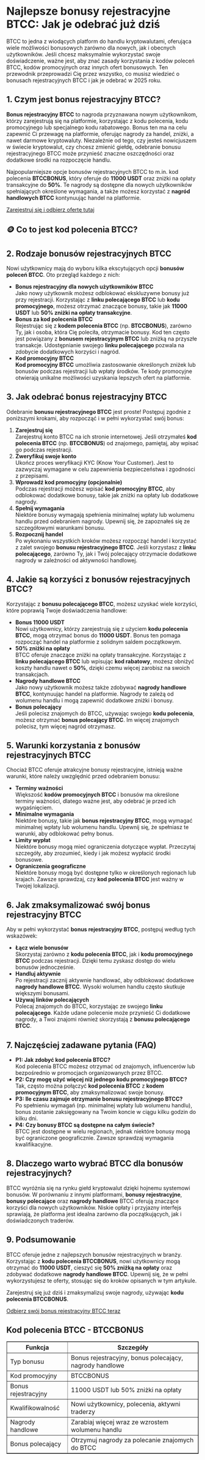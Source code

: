 <h1>Najlepsze bonusy rejestracyjne BTCC: Jak je odebrać już dziś</h1>
<p>BTCC to jedna z wiodących platform do handlu kryptowalutami, oferująca wiele możliwości bonusowych zarówno dla nowych, jak i obecnych użytkowników. Jeśli chcesz maksymalnie wykorzystać swoje doświadczenie, ważne jest, aby znać zasady korzystania z kodów poleceń BTCC, kodów promocyjnych oraz innych ofert bonusowych. Ten przewodnik przeprowadzi Cię przez wszystko, co musisz wiedzieć o bonusach rejestracyjnych BTCC i jak je odebrać w 2025 roku.</p>

<h2>1. Czym jest bonus rejestracyjny BTCC?</h2>
<p><strong>Bonus rejestracyjny BTCC</strong> to nagroda przyznawana nowym użytkownikom, którzy zarejestrują się na platformie, korzystając z kodu polecenia, kodu promocyjnego lub specjalnego kodu rabatowego. Bonus ten ma na celu zapewnić Ci przewagę na platformie, oferując nagrody za handel, zniżki, a nawet darmowe kryptowaluty. Niezależnie od tego, czy jesteś nowicjuszem w świecie kryptowalut, czy chcesz zmienić giełdę, odebranie bonusu rejestracyjnego BTCC może przynieść znaczne oszczędności oraz dodatkowe środki na rozpoczęcie handlu.</p>
<p>Najpopularniejsze opcje bonusów rejestracyjnych BTCC to m.in. kod polecenia <strong>BTCCBONUS</strong>, który oferuje do <strong>11000 USDT</strong> oraz zniżki na opłaty transakcyjne do <strong>50%</strong>. Te nagrody są dostępne dla nowych użytkowników spełniających określone wymagania, a także możesz korzystać z <strong>nagród handlowych BTCC</strong> kontynuując handel na platformie.</p>
<p><a href="https://partner.btcc.com/us/c/BTCCBONUS/9303" target="_blank">Zarejestruj się i odbierz ofertę tutaj</a></p>

<img src="https://images.mirror-media.xyz/publication-images/coUQdNFTBSC-vRmh-Y4B7.png?height=500&amp;width=1000" decoding="async" data-nimg="fill" class="css-xah9so" style="position: absolute; inset: 0px; box-sizing: border-box; padding: 0px; border: none; margin: auto; display: block; width: 0px; height: 0px; min-width: 100%; max-width: 100%; min-height: 100%; max-height: 100%;">
<h2>🪙 Co to jest kod polecenia BTCC?</h2>
<h2>2. Rodzaje bonusów rejestracyjnych BTCC</h2>
<p>Nowi użytkownicy mają do wyboru kilka ekscytujących opcji <strong>bonusów poleceń BTCC</strong>. Oto przegląd każdego z nich:</p>
<ul>
<li><strong>Bonus rejestracyjny dla nowych użytkowników BTCC</strong><br>Jako nowy użytkownik możesz odblokować ekskluzywne bonusy już przy rejestracji. Korzystając z <strong>linku polecającego BTCC</strong> lub <strong>kodu promocyjnego</strong>, możesz otrzymać znaczące bonusy, takie jak <strong>11000 USDT</strong> lub <strong>50% zniżki na opłaty transakcyjne</strong>.</li>
<li><strong>Bonus za kod polecenia BTCC</strong><br>Rejestrując się z <strong>kodem polecenia BTCC</strong> (np. <strong>BTCCBONUS</strong>), zarówno Ty, jak i osoba, która Cię poleciła, otrzymacie bonusy. Kod ten często jest powiązany z <strong>bonusem rejestracyjnym BTCC</strong> lub zniżką na przyszłe transakcje. Udostępnianie swojego <strong>linku polecającego</strong> pozwala na zdobycie dodatkowych korzyści i nagród.</li>
<li><strong>Kod promocyjny BTCC</strong><br><strong>Kod promocyjny BTCC</strong> umożliwia zastosowanie określonych zniżek lub bonusów podczas rejestracji lub wpłaty środków. Te kody promocyjne otwierają unikalne możliwości uzyskania lepszych ofert na platformie.</li>
</ul>

<h2>3. Jak odebrać bonus rejestracyjny BTCC</h2>
<p>Odebranie <strong>bonusu rejestracyjnego BTCC</strong> jest proste! Postępuj zgodnie z poniższymi krokami, aby rozpocząć i w pełni wykorzystać swój bonus:</p>
<ol>
<li><strong>Zarejestruj się</strong><br>Zarejestruj konto BTCC na ich stronie internetowej. Jeśli otrzymałeś <strong>kod polecenia BTCC</strong> (np. <strong>BTCCBONUS</strong>) od znajomego, pamiętaj, aby wpisać go podczas rejestracji.</li>
<li><strong>Zweryfikuj swoje konto</strong><br>Ukończ proces weryfikacji KYC (Know Your Customer). Jest to zazwyczaj wymagane w celu zapewnienia bezpieczeństwa i zgodności z przepisami.</li>
<li><strong>Wprowadź kod promocyjny (opcjonalnie)</strong><br>Podczas rejestracji możesz wpisać <strong>kod promocyjny BTCC</strong>, aby odblokować dodatkowe bonusy, takie jak zniżki na opłaty lub dodatkowe nagrody.</li>
<li><strong>Spełnij wymagania</strong><br>Niektóre bonusy wymagają spełnienia minimalnej wpłaty lub wolumenu handlu przed odebraniem nagrody. Upewnij się, że zapoznałeś się ze szczegółowymi warunkami bonusu.</li>
<li><strong>Rozpocznij handel</strong><br>Po wykonaniu wszystkich kroków możesz rozpocząć handel i korzystać z zalet swojego <strong>bonusu rejestracyjnego BTCC</strong>. Jeśli korzystasz z <strong>linku polecającego</strong>, zarówno Ty, jak i Twój polecający otrzymacie dodatkowe nagrody w zależności od aktywności handlowej.</li>
</ol>

<h2>4. Jakie są korzyści z bonusów rejestracyjnych BTCC?</h2>
<p>Korzystając z <strong>bonusu polecającego BTCC</strong>, możesz uzyskać wiele korzyści, które poprawią Twoje doświadczenia handlowe:</p>
<ul>
<li><strong>Bonus 11000 USDT</strong><br>Nowi użytkownicy, którzy zarejestrują się z użyciem <strong>kodu polecenia BTCC</strong>, mogą otrzymać bonus do <strong>11000 USDT</strong>. Bonus ten pomaga rozpocząć handel na platformie z solidnym saldem początkowym.</li>
<li><strong>50% zniżki na opłaty</strong><br>BTCC oferuje znaczące zniżki na opłaty transakcyjne. Korzystając z <strong>linku polecającego BTCC</strong> lub wpisując <strong>kod rabatowy</strong>, możesz obniżyć koszty handlu nawet o <strong>50%</strong>, dzięki czemu więcej zarobisz na swoich transakcjach.</li>
<li><strong>Nagrody handlowe BTCC</strong><br>Jako nowy użytkownik możesz także zdobywać <strong>nagrody handlowe BTCC</strong>, kontynuując handel na platformie. Nagrody te zależą od wolumenu handlu i mogą zapewnić dodatkowe zniżki i bonusy.</li>
<li><strong>Bonus polecający</strong><br>Jeśli polecisz znajomych do BTCC, używając swojego <strong>kodu polecenia</strong>, możesz otrzymać <strong>bonus polecający BTCC</strong>. Im więcej znajomych polecisz, tym więcej nagród otrzymasz.</li>
</ul>

<h2>5. Warunki korzystania z bonusów rejestracyjnych BTCC</h2>
<p>Chociaż BTCC oferuje atrakcyjne bonusy rejestracyjne, istnieją ważne warunki, które należy uwzględnić przed odebraniem bonusu:</p>
<ul>
<li><strong>Terminy ważności</strong><br>Większość <strong>kodów promocyjnych BTCC</strong> i bonusów ma określone terminy ważności, dlatego ważne jest, aby odebrać je przed ich wygaśnięciem.</li>
<li><strong>Minimalne wymagania</strong><br>Niektóre bonusy, takie jak <strong>bonus rejestracyjny BTCC</strong>, mogą wymagać minimalnej wpłaty lub wolumenu handlu. Upewnij się, że spełniasz te warunki, aby odblokować pełny bonus.</li>
<li><strong>Limity wypłat</strong><br>Niektóre bonusy mogą mieć ograniczenia dotyczące wypłat. Przeczytaj szczegóły, aby zrozumieć, kiedy i jak możesz wypłacić środki bonusowe.</li>
<li><strong>Ograniczenia geograficzne</strong><br>Niektóre bonusy mogą być dostępne tylko w określonych regionach lub krajach. Zawsze sprawdzaj, czy <strong>kod polecenia BTCC</strong> jest ważny w Twojej lokalizacji.</li>
</ul>

<h2>6. Jak zmaksymalizować swój bonus rejestracyjny BTCC</h2>
<p>Aby w pełni wykorzystać <strong>bonus rejestracyjny BTCC</strong>, postępuj według tych wskazówek:</p>
<ul>
<li><strong>Łącz wiele bonusów</strong><br>Skorzystaj zarówno z <strong>kodu polecenia BTCC</strong>, jak i <strong>kodu promocyjnego BTCC</strong> podczas rejestracji. Dzięki temu zyskasz dostęp do wielu bonusów jednocześnie.</li>
<li><strong>Handluj aktywnie</strong><br>Po rejestracji zacznij aktywnie handlować, aby odblokować dodatkowe <strong>nagrody handlowe BTCC</strong>. Wysoki wolumen handlu często skutkuje większymi bonusami.</li>
<li><strong>Używaj linków polecających</strong><br>Polecaj znajomych do BTCC, korzystając ze swojego <strong>linku polecającego</strong>. Każde udane polecenie może przynieść Ci dodatkowe nagrody, a Twoi znajomi również skorzystają z <strong>bonusu polecającego BTCC</strong>.</li>
</ul>

<h2>7. Najczęściej zadawane pytania (FAQ)</h2>
<ul>
<li><strong>P1: Jak zdobyć kod polecenia BTCC?</strong><br>Kod polecenia BTCC możesz otrzymać od znajomych, influencerów lub bezpośrednio w promocjach organizowanych przez BTCC.</li>
<li><strong>P2: Czy mogę użyć więcej niż jednego kodu promocyjnego BTCC?</strong><br>Tak, często można połączyć <strong>kod polecenia BTCC</strong> z <strong>kodem promocyjnym BTCC</strong>, aby zmaksymalizować swoje bonusy.</li>
<li><strong>P3: Ile czasu zajmuje otrzymanie bonusu rejestracyjnego BTCC?</strong><br>Po spełnieniu wymagań (np. minimalnej wpłaty lub wolumenu handlu), bonus zostanie zaksięgowany na Twoim koncie w ciągu kilku godzin do kilku dni.</li>
<li><strong>P4: Czy bonusy BTCC są dostępne na całym świecie?</strong><br>BTCC jest dostępne w wielu regionach, jednak niektóre bonusy mogą być ograniczone geograficznie. Zawsze sprawdzaj wymagania kwalifikacyjne.</li>
</ul>

<h2>8. Dlaczego warto wybrać BTCC dla bonusów rejestracyjnych?</h2>
<p>BTCC wyróżnia się na rynku giełd kryptowalut dzięki hojnemu systemowi bonusów. W porównaniu z innymi platformami, <strong>bonusy rejestracyjne</strong>, <strong>bonusy polecające</strong> oraz <strong>nagrody handlowe</strong> BTCC oferują znaczące korzyści dla nowych użytkowników. Niskie opłaty i przyjazny interfejs sprawiają, że platforma jest idealna zarówno dla początkujących, jak i doświadczonych traderów.</p>

<h2>9. Podsumowanie</h2>
<p>BTCC oferuje jedne z najlepszych bonusów rejestracyjnych w branży. Korzystając z <strong>kodu polecenia BTCCBONUS</strong>, nowi użytkownicy mogą otrzymać do <strong>11000 USDT</strong>, cieszyć się <strong>50% zniżką na opłaty</strong> oraz zdobywać dodatkowe <strong>nagrody handlowe BTCC</strong>. Upewnij się, że w pełni wykorzystujesz te oferty, stosując się do kroków opisanych w tym artykule.</p>
<p>Zarejestruj się już dziś i zmaksymalizuj swoje nagrody, używając <strong>kodu polecenia BTCCBONUS</strong>.</p>
<a href="https://partner.btcc.com/us/c/BTCCBONUS/9303">Odbierz swój bonus rejestracyjny BTCC teraz</a>

<h2>Kod polecenia BTCC - BTCCBONUS</h2>
<table border="1">
<thead>
<tr>
<th>Funkcja</th>
<th>Szczegóły</th>
</tr>
</thead>
<tbody>
<tr>
<td>Typ bonusu</td>
<td>Bonus rejestracyjny, bonus polecający, nagrody handlowe</td>
</tr>
<tr>
<td>Kod promocyjny</td>
<td>BTCCBONUS</td>
</tr>
<tr>
<td>Bonus rejestracyjny</td>
<td>11000 USDT lub 50% zniżki na opłaty</td>
</tr>
<tr>
<td>Kwalifikowalność</td>
<td>Nowi użytkownicy, polecenia, aktywni traderzy</td>
</tr>
<tr>
<td>Nagrody handlowe</td>
<td>Zarabiaj więcej wraz ze wzrostem wolumenu handlu</td>
</tr>
<tr>
<td>Bonus polecający</td>
<td>Otrzymuj nagrody za polecanie znajomych do BTCC</td>
</tr>
</tbody>
</table>

